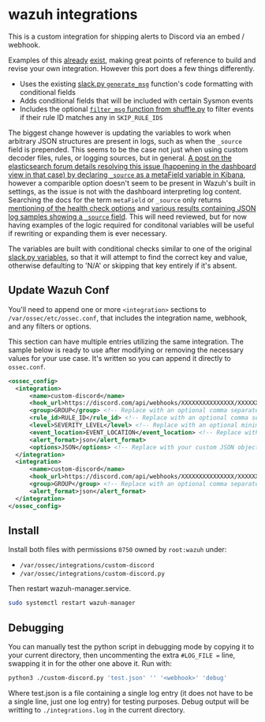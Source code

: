 # wazuh integrations

This is a custom integration for shipping alerts to Discord via an embed / webhook.

Examples of this [already](https://github.com/eugenio-chaves/eugenio-chaves.github.io/blob/main/blog/2022/creating-a-custom-wazuh-integration/index.md#customizing-the-script) [exist](https://github.com/maikroservice/wazuh-integrations/blob/main/discord/custom-discord.py), making great points of reference to build and revise your own integration. However this port does a few things differently.

- Uses the existing [slack.py `generate_msg`](https://github.com/wazuh/wazuh/blob/a5f51ad61af5abcf49186cd72d4d73c0c3927021/integrations/slack.py#L132) function's code formatting with conditional fields
- Adds conditional fields that will be included with certain Sysmon events
- Includes the optional [`filter_msg` function from shuffle.py](https://github.com/wazuh/wazuh/blob/a5f51ad61af5abcf49186cd72d4d73c0c3927021/integrations/shuffle.py#L166) to filter events if their rule ID matches any in `SKIP_RULE_IDS`

The biggest change however is updating the variables to work when arbitrary JSON structures are present in logs, such as when the `_source` field is prepended. This seems to be the case not just when using custom decoder files, rules, or logging sources, but in general. [A post on the elasticsearch forum details resolving this issue (happening in the dashboard view in that case) by declaring `_source` as a metaField variable in Kibana](https://discuss.elastic.co/t/decode-json-in--source-into-fields/92137), however a comparible option doesn't seem to be present in Wazuh's built in settings, as the issue is not with the dashboard interpreting log content. Searching the docs for the term `metaField` or `_source` only returns [mentioning of the health check options](https://documentation.wazuh.com/current/user-manual/wazuh-dashboard/config-file.html#checks-metafields) and [various results containing JSON log samples showing a `_source` field](https://documentation.wazuh.com/current/search.html?q=_source&check_keywords=yes&area=default). This will need reviewed, but for now having examples of the logic required for conditonal variables will be useful if rewriting or expanding them is ever necessary.

The variables are built with conditional checks similar to one of the original [slack.py variables](https://github.com/wazuh/wazuh/blob/a5f51ad61af5abcf49186cd72d4d73c0c3927021/integrations/slack.py#L159), so that it will attempt to find the correct key and value, otherwise defaulting to 'N/A' or skipping that key entirely if it's absent.


## Update Wazuh Conf

You'll need to append one or more `<integration>` sections to `/var/ossec/etc/ossec.conf`, that includes the integration name, webhook, and any filters or options.

This section can have multiple entries utilizing the same integration. The sample below is ready to use after modifying or removing the necessary values for your use case. It's written so you can append it directly to `ossec.conf`.

```xml
<ossec_config>
  <integration>
      <name>custom-discord</name>
      <hook_url>https://discord.com/api/webhooks/XXXXXXXXXXXXXXX/XXXXXXXXXXXXXXXXXXXXXXX</hook_url>
      <group>GROUP</group> <!-- Replace with an optional comma separated list of groups or remove it -->
      <rule_id>RULE_ID</rule_id> <!-- Replace with an optional comma separated list of rule ids or remove it -->
      <level>SEVERITY_LEVEL</level> <!-- Replace with an optional minimum severity level or remove it -->
      <event_location>EVENT_LOCATION</event_location> <!-- Replace with an optional comma separated list of event locations or remove it -->
      <alert_format>json</alert_format>
      <options>JSON</options> <!-- Replace with your custom JSON object or remove it -->
  </integration>
  <integration>
      <name>custom-discord</name>
      <hook_url>https://discord.com/api/webhooks/XXXXXXXXXXXXXXX/XXXXXXXXXXXXXXXXXXXXXXX</hook_url>
      <group>GROUP</group> <!-- Replace with an optional comma separated list of groups or remove it -->
      <alert_format>json</alert_format>
  </integration>
</ossec_config>
```


## Install

Install both files with permissions `0750` owned by `root:wazuh` under:

- `/var/ossec/integrations/custom-discord`
- `/var/ossec/integrations/custom-discord.py`

Then restart wazuh-manager.service.

```bash
sudo systemctl restart wazuh-manager
```


## Debugging

You can manually test the python script in debugging mode by copying it to your current directory, then uncommenting the extra `#LOG_FILE =` line, swapping it in for the other one above it. Run with:

```bash
python3 ./custom-discord.py 'test.json' '' '<webhook>' 'debug'
```

Where test.json is a file containing a single log entry (it does not have to be a single line, just one log entry) for testing purposes. Debug output will be writting to `./integrations.log` in the current directory.